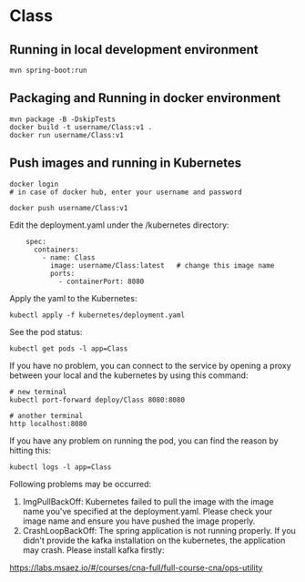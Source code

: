 # Class

## Running in local development environment

```
mvn spring-boot:run
```

## Packaging and Running in docker environment

```
mvn package -B -DskipTests
docker build -t username/Class:v1 .
docker run username/Class:v1
```

## Push images and running in Kubernetes

```
docker login 
# in case of docker hub, enter your username and password

docker push username/Class:v1
```

Edit the deployment.yaml under the /kubernetes directory:
```
    spec:
      containers:
        - name: Class
          image: username/Class:latest   # change this image name
          ports:
            - containerPort: 8080

```

Apply the yaml to the Kubernetes:
```
kubectl apply -f kubernetes/deployment.yaml
```

See the pod status:
```
kubectl get pods -l app=Class
```

If you have no problem, you can connect to the service by opening a proxy between your local and the kubernetes by using this command:
```
# new terminal
kubectl port-forward deploy/Class 8080:8080

# another terminal
http localhost:8080
```

If you have any problem on running the pod, you can find the reason by hitting this:
```
kubectl logs -l app=Class
```

Following problems may be occurred:

1. ImgPullBackOff:  Kubernetes failed to pull the image with the image name you've specified at the deployment.yaml. Please check your image name and ensure you have pushed the image properly.
1. CrashLoopBackOff: The spring application is not running properly. If you didn't provide the kafka installation on the kubernetes, the application may crash. Please install kafka firstly:

https://labs.msaez.io/#/courses/cna-full/full-course-cna/ops-utility

